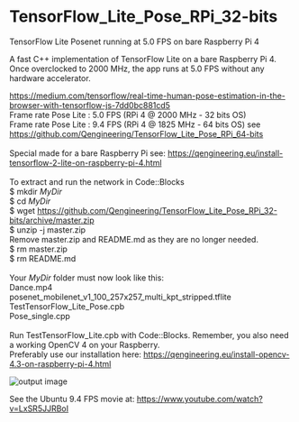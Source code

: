 # TensorFlow_Lite_Pose_RPi_32-bits
TensorFlow Lite Posenet running at 5.0 FPS on bare Raspberry Pi 4

A fast C++ implementation of TensorFlow Lite on a bare Raspberry Pi 4.
Once overclocked to 2000 MHz, the app runs at 5.0 FPS without any hardware accelerator.

https://medium.com/tensorflow/real-time-human-pose-estimation-in-the-browser-with-tensorflow-js-7dd0bc881cd5 <br/>
Frame rate Pose Lite : 5.0 FPS (RPi 4 @ 2000 MHz - 32 bits OS) <br/>
Frame rate Pose Lite : 9.4 FPS (RPi 4 @ 1825 MHz - 64 bits OS) see https://github.com/Qengineering/TensorFlow_Lite_Pose_RPi_64-bits<br/>
<br/>
Special made for a bare Raspberry Pi see: https://qengineering.eu/install-tensorflow-2-lite-on-raspberry-pi-4.html <br/>
<br/>
To extract and run the network in Code::Blocks <br/>
$ mkdir *MyDir* <br/>
$ cd *MyDir* <br/>
$ wget https://github.com/Qengineering/TensorFlow_Lite_Pose_RPi_32-bits/archive/master.zip <br/>
$ unzip -j master.zip <br/>
Remove master.zip and README.md as they are no longer needed. <br/> 
$ rm master.zip <br/>
$ rm README.md <br/> <br/>
Your *MyDir* folder must now look like this: <br/> 
Dance.mp4 <br/>
posenet_mobilenet_v1_100_257x257_multi_kpt_stripped.tflite <br/>
TestTensorFlow_Lite_Pose.cpb <br/>
Pose_single.cpp<br/>
 <br/>
Run TestTensorFlow_Lite.cpb with Code::Blocks. Remember, you also need a working OpenCV 4 on your Raspberry. <br/>
Preferably use our installation here: https://qengineering.eu/install-opencv-4.3-on-raspberry-pi-4.html <br/>

![output image]( https://qengineering.eu/images/Girl_5_0.png )

See the Ubuntu 9.4 FPS movie at: https://www.youtube.com/watch?v=LxSR5JJRBoI


